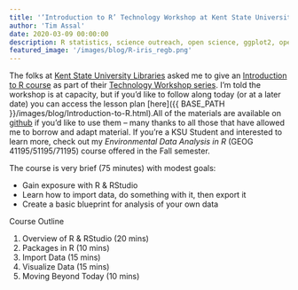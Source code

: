 ```yaml
---
title: '‘Introduction to R’ Technology Workshop at Kent State University'
author: 'Tim Assal'
date: 2020-03-09 00:00:00
description: R statistics, science outreach, open science, ggplot2, open source
featured_image: '/images/blog/R-iris_regb.png'
---
```


The folks at [Kent State University Libraries](https://www.library.kent.edu/) asked me to give an [Introduction to R course](https://training.kent.edu/coursedetail.php?courseid=1208) as part of their [Technology Workshop series](https://www.kent.edu/it/technology-workshops). I’m told the workshop is at capacity, but if you’d like to follow along today (or at a later date) you can access the lesson plan [here]({{ BASE_PATH }}/images/blog/Introduction-to-R.html).All of the materials are available on [github](https://github.com/tjassal/Rworkshop) if you’d like to use them – many thanks to all those that have allowed me to borrow and adapt material. If you’re a KSU Student and interested to learn more, check out my *Environmental Data Analysis in R* (GEOG 41195/51195/71195) course offered in the Fall semester.

The course is very brief (75 minutes) with modest goals:

+ Gain exposure with R & RStudio
+ Learn how to import data, do something with it, then export it
+ Create a basic blueprint for analysis of your own data

Course Outline
1. Overview of R & RStudio (20 mins)
2. Packages in R (10 mins)
3. Import Data (15 mins)
4. Visualize Data (15 mins)
5. Moving Beyond Today (10 mins)
